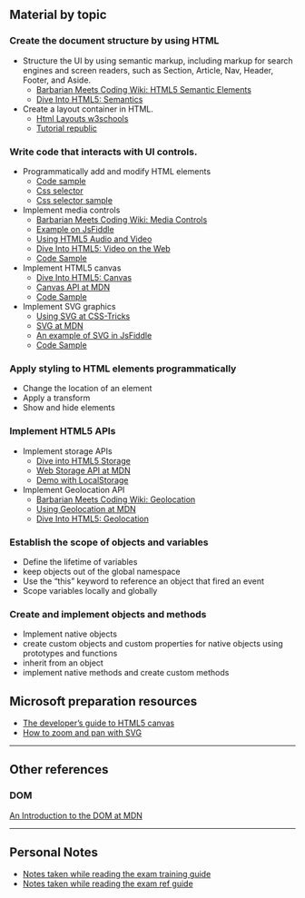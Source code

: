 
## Material by topic
### Create the document structure by using HTML
  - Structure the UI by using semantic markup, including markup for search engines and screen readers, such as Section, Article, Nav, Header, Footer, and Aside.
    - [Barbarian Meets Coding Wiki: HTML5 Semantic Elements](http://www.barbarianmeetscoding.com/wiki/html5-semantic-elements/)
    - [Dive Into HTML5: Semantics](http://diveintohtml5.info/semantics.html)
  - Create a layout container in HTML.
    - [Html Layouts w3schools](https://www.w3schools.com/html/html_layout.asp)
    - [Tutorial republic](https://www.tutorialrepublic.com/html-tutorial/html-layout.php)

### Write code that interacts with UI controls.
  - Programmatically add and modify HTML elements
    - [Code sample](https://stackblitz.com/edit/70-480-find-add-modify-elements)
    - [Css selector](https://www.w3schools.com/cssref/css_selectors.asp)
    - [Css selector sample](https://www.w3schools.com/cssref/trysel.asp)
  - Implement media controls
    - [Barbarian Meets Coding Wiki: Media Controls](http://www.barbarianmeetscoding.com/wiki/html5-audio-and-video/)
    - [Example on JsFiddle](http://jsfiddle.net/vintharas/n8xwdfcd/)
    - [Using HTML5 Audio and Video](https://developer.mozilla.org/en-US/docs/Web/Guide/HTML/Using_HTML5_audio_and_video)
    - [Dive Into HTML5: Video on the Web](http://diveintohtml5.info/video.html)
    - [Code Sample](https://stackblitz.com/edit/70-480-media-controls)
  - Implement HTML5 canvas 
    - [Dive Into HTML5: Canvas](http://diveintohtml5.info/canvas.html)
    - [Canvas API at MDN](https://developer.mozilla.org/en-US/docs/Web/API/Canvas_API)
    - [Code Sample](https://stackblitz.com/edit/70-480-canvas)
  - Implement SVG graphics
    - [Using SVG at CSS-Tricks](https://css-tricks.com/using-svg/)
    - [SVG at MDN](https://developer.mozilla.org/en/docs/Web/SVG)
    - [An example of SVG in JsFiddle](http://jsfiddle.net/vintharas/0m9raoj4/)
    - [Code Sample](https://stackblitz.com/edit/70-480-svg)

### Apply styling to HTML elements programmatically
  - Change the location of an element
  - Apply a transform
  - Show and hide elements

### Implement HTML5 APIs
  - Implement storage APIs
    - [Dive into HTML5 Storage](http://diveintohtml5.info/storage.html) 
    - [Web Storage API at MDN](https://developer.mozilla.org/en-US/docs/Web/API/Web_Storage_API)
    - [Demo with LocalStorage](http://www.barbarianmeetscoding.com/barbaric-basics-web-development/iwrite-dist/index.html)
  - Implement Geolocation API
    - [Barbarian Meets Coding Wiki: Geolocation](http://www.barbarianmeetscoding.com/wiki/geolocation/)
    - [Using Geolocation at MDN](https://developer.mozilla.org/en-US/docs/Web/API/Geolocation/Using_geolocation)
    - [Dive Into HTML5: Geolocation](http://diveintohtml5.info/geolocation.html)

### Establish the scope of objects and variables
  - Define the lifetime of variables
  - keep objects out of the global namespace
  - Use the “this” keyword to reference an object that fired an event
  - Scope variables locally and globally

### Create and implement objects and methods
  - Implement native objects
  - create custom objects and custom properties for native objects using prototypes and functions
  - inherit from an object
  - implement native methods and create custom methods
  

## Microsoft preparation resources
- [The developer’s guide to HTML5 canvas](http://msdn.microsoft.com/hh534406)
- [How to zoom and pan with SVG](http://msdn.microsoft.com/library/gg589508(v=vs.85).aspx)



---
## Other references

### DOM
[An Introduction to the DOM at MDN](https://developer.mozilla.org/en-US/docs/Web/API/Document_Object_Model/Introduction)


---
## Personal Notes 
- [Notes taken while reading the exam training guide](training_notes.md)
- [Notes taken while reading the exam ref guide](ref_notes.md)
